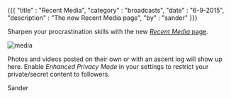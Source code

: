 {{{
  "title" : "Recent Media",
  "category" : "broadcasts",
  "date" : "6-9-2015",
  "description" : "The new Recent Media page",
  "by" : "sander"
}}}

Sharpen your procrastination skills with the new [*Recent Media* page](https://www.island.io/media).

<!--more-->

![media](https://s3.amazonaws.com/island.io/blog/img/recent_media.png)

Photos and videos posted on their own or with an ascent log will show up here. Enable *Enhanced Privacy Mode* in your settings to restrict your private/secret content to followers.

Sander